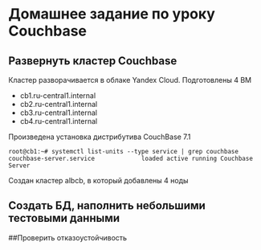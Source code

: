 # Домашнее задание по уроку Couchbase
## Развернуть кластер Couchbase
Кластер разворачивается в облаке Yandex Cloud. 
Подготовлены 4 ВМ
- cb1.ru-central1.internal
- cb2.ru-central1.internal
- cb3.ru-central1.internal
- cb4.ru-central1.internal

Произведена установка дистрибутива CouchBase 7.1
```
root@cb1:~# systemctl list-units --type service | grep couchbase
couchbase-server.service             loaded active running Couchbase Server
```

Создан кластер albcb, в который добавлены 4 ноды

## Создать БД, наполнить небольшими тестовыми данными
##Проверить отказоустойчивость
